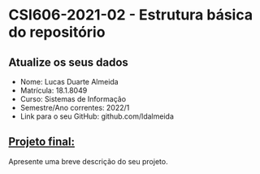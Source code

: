 # **CSI606-2021-02 - Estrutura básica do repositório**

## Atualize os seus dados

- Nome: Lucas Duarte Almeida
- Matrícula: 18.1.8049
- Curso: Sistemas de Informação
- Semestre/Ano correntes: 2022/1
- Link para o seu GitHub: github.com/ldalmeida

## [Projeto final:](./Projeto/README.md)

Apresente uma breve descrição do seu projeto.
